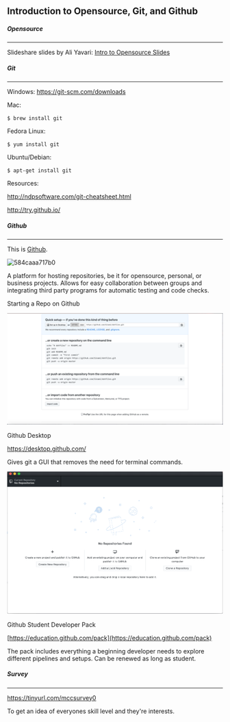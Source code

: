 ## Introduction to Opensource, Git, and Github

##### Opensource

---

Slideshare slides by Ali Yavari: [Intro to Opensource Slides](https://www.slideshare.net/ali_yavari/open-source-software-53045940)

##### Git

---

Windows: https://git-scm.com/downloads

Mac:

```shell
$ brew install git
```

Fedora Linux:

```shell
$ yum install git
```

Ubuntu/Debian:

```shell
$ apt-get install git
```

Resources:

http://ndpsoftware.com/git-cheatsheet.html

http://try.github.io/

##### Github

---

This is [Github](https://github.com).

![584caaa717b0](https://i.loli.net/2018/08/28/5b84caaa717b0.png)

A platform for hosting repositories, be it for opensource, personal, or business projects. Allows for easy collaboration between groups and integrating third party programs for automatic testing and code checks.

Starting a Repo on Github

![New Repo](images/newRepo.png)

Github Desktop

https://desktop.github.com/

Gives git a GUI that removes the need for terminal commands.


![GUI](images/githubDesktop.png)


Github Student Developer Pack

[https://education.github.com/pack](https://education.github.com/pack)

The pack includes everything a beginning developer needs to explore different pipelines and setups. Can be renewed as long as student.

##### Survey

---

https://tinyurl.com/mccsurvey0

To get an idea of everyones skill level and they're interests.

